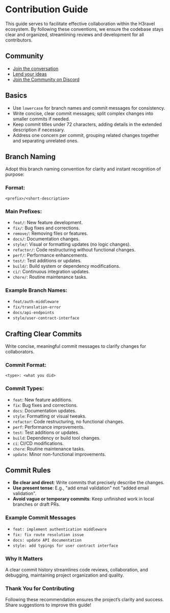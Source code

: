 # Contribution Guide

This guide serves to facilitate effective collaboration within the H3ravel ecosystem. By following these conventions, we ensure the codebase stays clear and organized, streamlining reviews and development for all contributors.

## Community

- [Join the conversation](https://github.com/orgs/h3ravel/discussions)
- [Lend your ideas](https://github.com/orgs/h3ravel/discussions/11)
- [Join the Community on Discord](https://discord.gg/hsG2A8PuGb)

## Basics

- Use `lowercase` for branch names and commit messages for consistency.
- Write concise, clear commit messages; split complex changes into smaller commits if needed.
- Keep commit titles under 72 characters, adding details in the extended description if necessary.
- Address one concern per commit, grouping related changes together and separating unrelated ones.

## Branch Naming

Adopt this branch naming convention for clarity and instant recognition of purpose:

### Format:

`<prefix>/<short-description>`

### Main Prefixes:

- `feat/`: New feature development.
- `fix/`: Bug fixes and corrections.
- `remove/`: Removing files or features.
- `docs/`: Documentation changes.
- `style/`: Visual or formatting updates (no logic changes).
- `refactor/`: Code restructuring without functional changes.
- `perf/`: Performance enhancements.
- `test/`: Test additions or updates.
- `build/`: Build system or dependency modifications.
- `ci/`: Continuous integration updates.
- `chore/`: Routine maintenance tasks.

### Example Branch Names:

- `feat/auth-middleware`
- `fix/translation-error`
- `docs/api-endpoints`
- `style/user-contract-interface`

## Crafting Clear Commits

Write concise, meaningful commit messages to clarify changes for collaborators.

### Commit Format:

`<type>: <what you did>`

### Commit Types:

- `feat`: New feature additions.
- `fix`: Bug fixes and corrections.
- `docs`: Documentation updates.
- `style`: Formatting or visual tweaks.
- `refactor`: Code restructuring, no functional changes.
- `perf`: Performance improvements.
- `test`: Test additions or updates.
- `build`: Dependency or build tool changes.
- `ci`: CI/CD modifications.
- `chore`: Routine maintenance tasks.
- `update`: Minor non-functional improvements.

## Commit Rules

- **Be clear and direct**: Write commits that precisely describe the changes.
- **Use present tense**: E.g., "add email validation" not "added email validation".
- **Avoid vague or temporary commits**: Keep unfinished work in local branches or draft PRs.

### Example Commit Messages

- `feat: implement authentication middleware`
- `fix: fix route resolution issue`
- `docs: update API documentation`
- `style: add typings for user contract interface`

### Why It Matters

A clear commit history streamlines code reviews, collaboration, and debugging, maintaining project organization and quality.

### Thank You for Contributing

Following these recommendation ensures the project’s clarity and success. Share suggestions to improve this guide!
